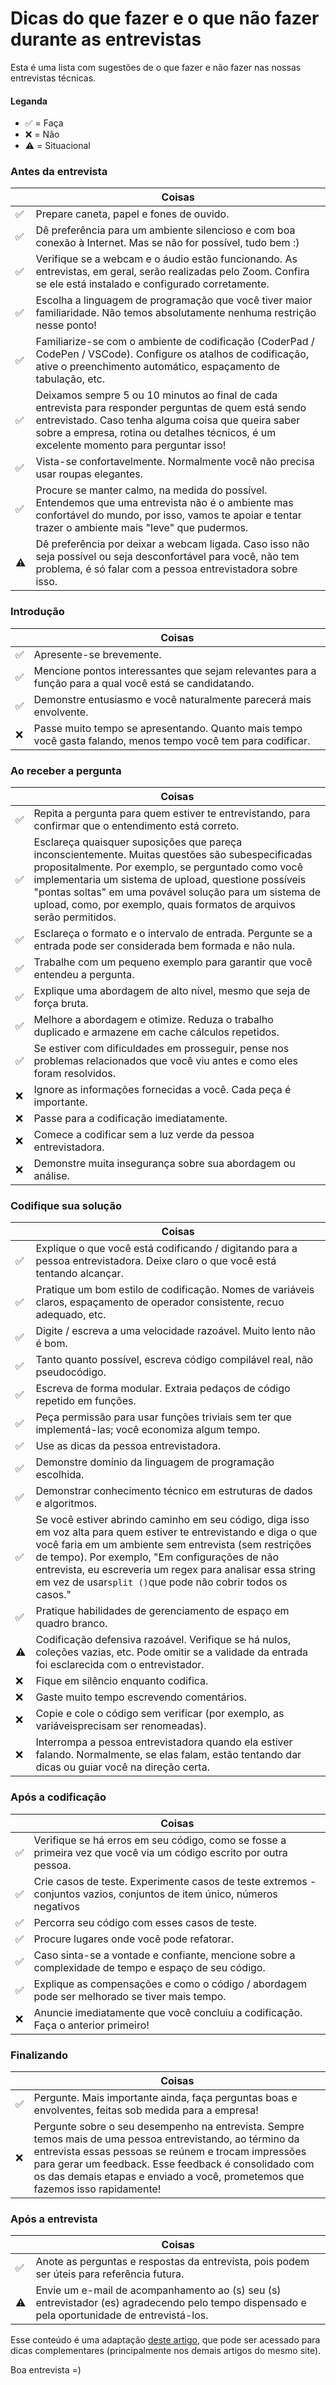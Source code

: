 # Dicas do que fazer e o que não fazer durante as entrevistas

Esta é uma lista com sugestões de o que fazer e não fazer nas nossas entrevistas técnicas.

#### Leganda

- ✅ = Faça
- ❌ = Não
- ⚠️ = Situacional

### Antes da entrevista

| | Coisas |
| --- | --- |
| ✅ | Prepare caneta, papel e fones de ouvido. |
| ✅ | Dê preferência para um ambiente silencioso e com boa conexão à Internet. Mas se não for possível, tudo bem :) |
| ✅ | Verifique se a webcam e o áudio estão funcionando. As entrevistas, em geral, serão realizadas pelo Zoom. Confira se ele está instalado e configurado corretamente.|
| ✅ | Escolha a linguagem de programação que você tiver maior familiaridade. Não temos absolutamente nenhuma restrição nesse ponto! |
| ✅ | Familiarize-se com o ambiente de codificação (CoderPad / CodePen / VSCode). Configure os atalhos de codificação, ative o preenchimento automático, espaçamento de tabulação, etc.
| ✅ | Deixamos sempre 5 ou 10 minutos ao final de cada entrevista para responder perguntas de quem está sendo entrevistado. Caso tenha alguma coisa que queira saber sobre a empresa, rotina ou detalhes técnicos, é um excelente momento para perguntar isso!|
| ✅ | Vista-se confortavelmente. Normalmente você não precisa usar roupas elegantes. |
| ✅ | Procure se manter calmo, na medida do possível. Entendemos que uma entrevista não é o ambiente mas confortável do mundo, por isso, vamos te apoiar e tentar trazer o ambiente mais "leve" que pudermos. |
| ⚠️ | Dê preferência por deixar a webcam ligada. Caso isso não seja possível ou seja desconfortável para você, não tem problema, é só falar com a pessoa entrevistadora sobre isso. |

### Introdução

| | Coisas |
| --- | --- |
| ✅ | Apresente-se brevemente. |
| ✅ | Mencione pontos interessantes que sejam relevantes para a função para a qual você está se candidatando. |
| ✅ | Demonstre entusiasmo e você naturalmente parecerá mais envolvente. |
| ❌ | Passe muito tempo se apresentando. Quanto mais tempo você gasta falando, menos tempo você tem para codificar. |

### Ao receber a pergunta

| | Coisas |
| --- | --- |
| ✅ | Repita a pergunta para quem estiver te entrevistando, para confirmar que o entendimento está correto. |
| ✅ | Esclareça quaisquer suposições que pareça inconscientemente. Muitas questões são subespecificadas propositalmente. Por exemplo, se perguntado como você implementaria um sistema de upload, questione possíveis "pontas soltas" em uma povável solução para um sistema de upload, como, por exemplo, quais formatos de arquivos serão permitidos. |
| ✅ | Esclareça o formato e o intervalo de entrada. Pergunte se a entrada pode ser considerada bem formada e não nula. |
| ✅ | Trabalhe com um pequeno exemplo para garantir que você entendeu a pergunta. |
| ✅ | Explique uma abordagem de alto nível, mesmo que seja de força bruta. |
| ✅ | Melhore a abordagem e otimize. Reduza o trabalho duplicado e armazene em cache cálculos repetidos. |
| ✅ | Se estiver com dificuldades em prosseguir, pense nos problemas relacionados que você viu antes e como eles foram resolvidos. |
| ❌ | Ignore as informações fornecidas a você. Cada peça é importante. |
| ❌ | Passe para a codificação imediatamente. |
| ❌ | Comece a codificar sem a luz verde da pessoa entrevistadora. |
| ❌ | Demonstre muita insegurança sobre sua abordagem ou análise. |

### Codifique sua solução

| | Coisas |
| --- | --- |
| ✅ | Explique o que você está codificando / digitando para a pessoa entrevistadora. Deixe claro o que você está tentando alcançar. |
| ✅ | Pratique um bom estilo de codificação. Nomes de variáveis ​​claros, espaçamento de operador consistente, recuo adequado, etc.
| ✅ | Digite / escreva a uma velocidade razoável. Muito lento não é bom. |
| ✅ | Tanto quanto possível, escreva código compilável real, não pseudocódigo. |
| ✅ | Escreva de forma modular. Extraia pedaços de código repetido em funções. |
| ✅ | Peça permissão para usar funções triviais sem ter que implementá-las; você economiza algum tempo. |
| ✅ | Use as dicas da pessoa entrevistadora. |
| ✅ | Demonstre domínio da linguagem de programação escolhida. |
| ✅ | Demonstrar conhecimento técnico em estruturas de dados e algoritmos. |
| ✅ | Se você estiver abrindo caminho em seu código, diga isso em voz alta para quem estiver te entrevistando e diga o que você faria em um ambiente sem entrevista (sem restrições de tempo). Por exemplo, "Em configurações de não entrevista, eu escreveria um regex para analisar essa string em vez de usar` split () `que pode não cobrir todos os casos." |
| ✅ | Pratique habilidades de gerenciamento de espaço em quadro branco. |
| ⚠️ | Codificação defensiva razoável. Verifique se há nulos, coleções vazias, etc. Pode omitir se a validade da entrada foi esclarecida com o entrevistador. |
| ❌ | Fique em silêncio enquanto codifica. |
| ❌ | Gaste muito tempo escrevendo comentários. |
| ❌ | Copie e cole o código sem verificar (por exemplo, as variáveis ​​precisam ser renomeadas). |
| ❌ | Interrompa a pessoa entrevistadora quando ela estiver falando. Normalmente, se elas falam, estão tentando dar dicas ou guiar você na direção certa. |

### Após a codificação

| | Coisas |
| --- | --- |
| ✅ | Verifique se há erros em seu código, como se fosse a primeira vez que você via um código escrito por outra pessoa. |
| ✅ | Crie casos de teste. Experimente casos de teste extremos - conjuntos vazios, conjuntos de item único, números negativos |
| ✅ | Percorra seu código com esses casos de teste. |
| ✅ | Procure lugares onde você pode refatorar. |
| ✅ | Caso sinta-se a vontade e confiante, mencione sobre a complexidade de tempo e espaço de seu código. |
| ✅ | Explique as compensações e como o código / abordagem pode ser melhorado se tiver mais tempo. |
| ❌ | Anuncie imediatamente que você concluiu a codificação. Faça o anterior primeiro! |

### Finalizando

| | Coisas |
| --- | --- |
| ✅ | Pergunte. Mais importante ainda, faça perguntas boas e envolventes, feitas sob medida para a empresa! |
| ❌  | Pergunte sobre o seu desempenho na entrevista. Sempre temos mais de uma pessoa entrevistando, ao término da entrevista essas pessoas se reúnem e trocam impressões para gerar um feedback. Esse feedback é consolidado com os das demais etapas e enviado a você, prometemos que fazemos isso rapidamente! |

### Após a entrevista

| | Coisas |
| --- | --- |
| ✅ | Anote as perguntas e respostas da entrevista, pois podem ser úteis para referência futura. |
| ⚠️ | Envie um e-mail de acompanhamento ao (s) seu (s) entrevistador (es) agradecendo pelo tempo dispensado e pela oportunidade de entrevistá-los. |

Esse conteúdo é uma adaptação [deste artigo](http://techinterviewhandbook.org/cheatsheet/), que pode ser acessado para dicas complementares (principalmente nos demais artigos do mesmo site).

Boa entrevista =)